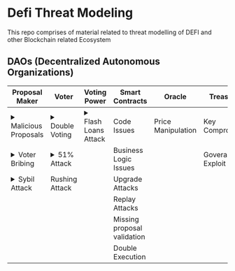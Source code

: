 # Defi Threat Modeling
This repo comprises of material related to threat modelling of DEFI and other Blockchain related Ecosystem

## DAOs (Decentralized Autonomous Organizations)
| Proposal Maker      | Voter          | Voting Power       | Smart Contracts             | Oracle             | Treasury          |
| ------------------- | -------------- | ------------------ | --------------------------- | ------------------ | ----------------- | 
| <details><summary>Malicious Proposals</summary>*DAOs beauty is that anyone can submit a proposal. Generally the verification of the proposal lies with the voters and the community. If a Malicious proposal is submiited and not examined and verfied correctly it can have a devastating effects. The classic example to Malicos Proposal Attack is of Tornado Cash in which attacker submitted a malious proposal and gained control over the DAO. Source:https://twitter.com/samczsun/status/1660012956632104960*</details> | <details><summary>Double Voting</summary>*Double Voting refers to the term where an attacker can double vote on a same proposal and affect the outcome of the proposal. This can arise due to the logic flaw in the code of voting code.It is recommended checking the following scenarios:<br><br>vote → transfer → vote again;<br>vote → delegate → vote again;<br>mangle a vote() arguments to add extra voting power;<br>check for reentrancy.*</details>  | <details><summary>Flash Loans Attack</summary>*A Flash Loan Attack is a type of exploit , where an attacker takes advantage of the flash loan feature to manipulate market/protocol conditions. In this type of attack, a malicious actor borrows a large amount of cryptocurrency through a flash loan, uses it to manipulate the market prices of assets, and then repays the loan within the same transaction block. In case of DAOs attacker can use flash loan to gain high amount of voting power and execute proposal in the same block.<br>Example:<br>https://bean.money/blog/beanstalk-governance-exploit<br>https://medium.com/@nvy_0x/the-beanstalk-bean-exploit-b038f4d324ea*</details> | Code Issues                 | Price Manipulation | Key Compromise    | 
| <details><summary>Voter Bribing</summary>*Voter Bribing in DAOs refers to a malicious practice where an entity offers incentives, to members of a Decentralized Autonomous Organization (DAO) in exchange for their voting power or specific voting actions. The intent behind this is usually to manipulate the decision-making process of the DAO to achieve outcomes favorable to the attacker, which may not necessarily be in the best interests of the DAO or its broader community. The likelyhood of this attack depends upon the value to be extracted from the sucessfull exploitation. It should be +ve after the incentives offered to the voters.*</details>       | <details><summary>51% Attack</summary>*In terms of DAO 51% Attack refers to the term in which an attacker gains more the 2/3 of the voting power and affects the outcome of the proposal. An attacker pocessing 51% of the voting power can unilateraly pass the proposal. Flash Loan attacks can be considered a type of 51% Attack.<br>Aragon DAO faced the similar attack but averted it https://blog.aragon.org/aragon-repurposes-dao-to-ensure-treasury-serves-its-mission/*</details>     |                    | Business Logic Issues       |                    | Goverance Exploit |
| <details><summary>Sybil Attack</summary>*A Sybil Attack in the context of DAOs is when an attacker creates multiple fake identities, or controls a large number of accounts, in order to exert disproportionate influence over the decision-making process. By flooding the network with these identities, the attacker seeks to manipulate voting or consensus mechanisms in the DAO to their advantage, often at the expense of other participants and the overall health of the system.<br>Example of Sybil Attack can be SteemIt vs Justin Sun , where Sun gained control of the steemit network.*</details>        | Rushing Attack |                    | Upgrade Attacks             |                    |                   | 
|                     |                |                    | Replay Attacks              |                    |                   | 
|                     |                |                    | Missing proposal validation |                    |                   | 
|                     |                |                    | Double Execution            |                    |                   |
